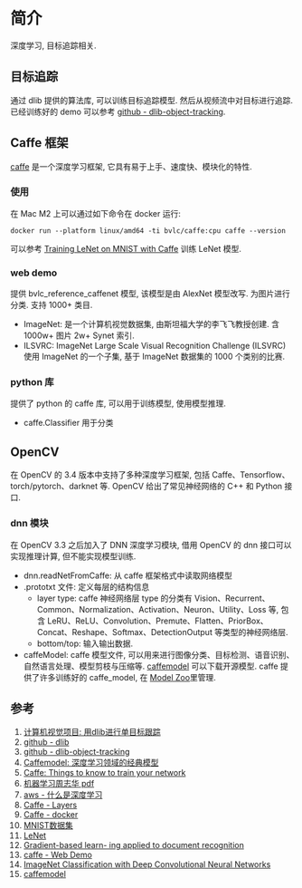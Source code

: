 # 简介
深度学习, 目标追踪相关.

## 目标追踪
通过 dlib 提供的算法库, 可以训练目标追踪模型. 然后从视频流中对目标进行追踪. 已经训练好的 demo 可以参考 [github - dlib-object-tracking](https://github.com/LaggyHammer/dlib-object-tracking).

## Caffe 框架
[caffe](https://caffe.berkeleyvision.org/) 是一个深度学习框架, 它具有易于上手、速度快、模块化的特性.

### 使用
在 Mac M2 上可以通过如下命令在 docker 运行: 
    
    docker run --platform linux/amd64 -ti bvlc/caffe:cpu caffe --version

可以参考 [Training LeNet on MNIST with Caffe](https://caffe.berkeleyvision.org/gathered/examples/mnist.html) 训练 LeNet 模型.

### web demo
提供 bvlc_reference_caffenet 模型, 该模型是由 AlexNet 模型改写. 为图片进行分类. 支持 1000+ 类目.
- ImageNet: 是一个计算机视觉数据集, 由斯坦福大学的李飞飞教授创建. 含 1000w+ 图片 2w+ Synet 索引.
- ILSVRC: ImageNet Large Scale Visual Recognition Challenge (ILSVRC) 使用 ImageNet 的一个子集, 基于 ImageNet 数据集的 1000 个类别的比赛. 

### python 库
提供了 python 的 caffe 库, 可以用于训练模型, 使用模型推理.
- caffe.Classifier 用于分类 

## OpenCV 
在 OpenCV 的 3.4 版本中支持了多种深度学习框架, 包括 Caffe、Tensorflow、torch/pytorch、darknet 等. OpenCV 给出了常见神经网络的 C++ 和 Python 接口.

### dnn 模块
在 OpenCV 3.3 之后加入了 DNN 深度学习模块, 借用 OpenCV 的 dnn 接口可以实现推理计算, 但不能实现模型训练.
+ dnn.readNetFromCaffe: 从 caffe 框架格式中读取网络模型
+ .prototxt 文件: 定义每层的结构信息
    - layer type: caffe 神经网络层 type 的分类有 Vision、Recurrent、Common、Normalization、Activation、Neuron、Utility、Loss 等, 包含 LeRU、ReLU、Convolution、Premute、Flatten、PriorBox、Concat、Reshape、Softmax、DetectionOutput 等类型的神经网络层.
    - bottom/top: 输入输出数据.
+ caffeModel: caffe 模型文件, 可以用来进行图像分类、目标检测、语音识别、自然语言处理、模型剪枝与压缩等. [caffemodel](http://dl.caffe.berkeleyvision.org/) 可以下载开源模型. caffe 提供了许多训练好的 caffe_model, 在 [Model Zoo](https://github.com/BVLC/caffe/wiki/Model-zoo)里管理.


## 参考
1. [计算机视觉项目: 用dlib进行单目标跟踪](https://www.atyun.com/31701.html)
2. [github - dlib ](https://github.com/davisking/dlib)
3. [github - dlib-object-tracking](https://github.com/LaggyHammer/dlib-object-tracking)
4. [Caffemodel: 深度学习领域的经典模型](https://developer.baidu.com/article/details/1848415)
5. [Caffe: Things to know to train your network](https://github.com/arundasan91/Deep-Learning-with-Caffe/blob/master/Caffe_Things_to_know.md)
6. [机器学习周志华 pdf](https://github.com/Mikoto10032/DeepLearning/blob/master/books/机器学习周志华.pdf)
7. [aws - 什么是深度学习](https://aws.amazon.com/cn/what-is/deep-learning)
8. [Caffe - Layers](https://caffe.berkeleyvision.org/tutorial/layers.html)
9. [Caffe - docker](https://github.com/BVLC/caffe/tree/master/docker)
10. [MNIST数据集](https://docs.ultralytics.com/zh/datasets/classify/mnist/)
11. [LeNet](https://paddlepedia.readthedocs.io/en/latest/tutorials/computer_vision/classification/LeNet.html)
12. [Gradient-based learn- ing applied to document recognition](http://yann.lecun.com/exdb/publis/pdf/lecun-01a.pdf)
13. [caffe - Web Demo](https://caffe.berkeleyvision.org/gathered/examples/web_demo.html)
14. [ImageNet Classification with Deep Convolutional Neural Networks](https://papers.nips.cc/paper_files/paper/2012/hash/c399862d3b9d6b76c8436e924a68c45b-Abstract.html)
15. [caffemodel](http://dl.caffe.berkeleyvision.org/)
